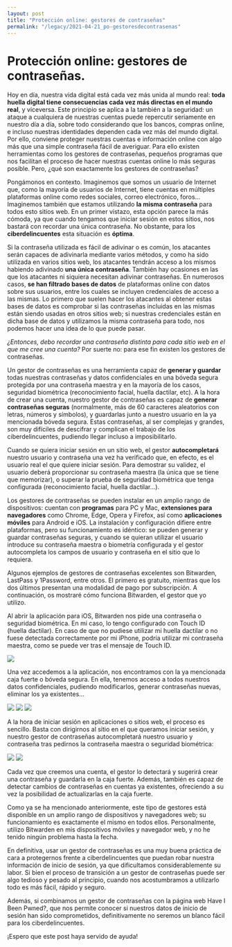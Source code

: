 ```yaml
---
layout: post
title: "Protección online: gestores de contraseñas"
permalink: "/legacy/2021-04-21_po-gestoresdecontrasenas"
---
```


# Protección online: gestores de contraseñas.

Hoy en día, nuestra vida digital está cada vez más unida al mundo real: **toda huella digital tiene consecuencias cada vez más directas en el mundo real**, y viceversa. Este principio se aplica a la también a la seguridad: un ataque a cualquiera de nuestras cuentas puede repercutir seriamente en nuestro día a día, sobre todo considerando que los bancos, compras online, e incluso nuestras identidades dependen cada vez más del mundo digital. Por ello, conviene proteger nuestras cuentas e información online con algo más que una simple contraseña fácil de averiguar. Para ello existen herramientas como los gestores de contraseñas, pequeños programas que nos facilitan el proceso de hacer nuestras cuentas online lo más seguras posible. Pero, ¿qué son exactamente los gestores de contraseñas?

Pongámonos en contexto. Imaginemos que somos un usuario de Internet que, como la mayoría de usuarios de Internet, tiene cuentas en múltiples plataformas online como redes sociales, correo electrónico, foros… Imaginemos también que estamos utilizando **la misma contraseña** para todos esto sitios web. En un primer vistazo, esta opción parece la más cómoda, ya que cuando tengamos que iniciar sesión en estos sitios, nos bastará con recordar una única contraseña. No obstante, para los **ciberdelincuentes** esta situación es **óptima**. 

Si la contraseña utilizada es fácil de adivinar o es común, los atacantes serán capaces de adivinarla mediante varios métodos, y como ha sido utilizada en varios sitios web, los atacantes tendrán acceso a los mismos habiendo adivinado **una única contraseña**. También hay ocasiones en las que los atacantes ni siquiera necesitan adivinar contraseñas. En numerosos casos, **se han filtrado bases de datos** de plataformas online con datos sobre sus usuarios, entre los cuales se incluyen credenciales de acceso a las mismas. Lo primero que suelen hacer los atacantes al obtener estas bases de datos es comprobar si las contraseñas incluidas en las mismas están siendo usadas en otros sitios web; si nuestras credenciales están en dicha base de datos y utilizamos la misma contraseña para todo, nos podemos hacer una idea de lo que puede pasar.

_¿Entonces, debo recordar una contraseña distinta para cada sitio web en el que me cree una cuenta?_ Por suerte no: para ese fin existen los gestores de contraseñas.

Un gestor de contraseñas es una herramienta capaz de **generar y guardar** todas nuestras contraseñas y datos confidenciales en una bóveda segura protegida por una contraseña maestra y en la mayoría de los casos, seguridad biométrica (reconocimiento facial, huella dactilar, etc). A la hora de crear una cuenta, nuestro gestor de contraseñas es capaz de **generar contraseñas seguras** (normalmente, más de 60 caracteres aleatorios con letras, números y símbolos), y guardarlas junto a nuestro usuario en la ya mencionada bóveda segura. Estas contraseñas, al ser complejas y grandes, son muy difíciles de descifrar y complican el trabajo de los ciberdelincuentes, pudiendo llegar incluso a imposibilitarlo. 

Cuando se quiera iniciar sesión en un sitio web, el gestor **autocompletará** nuestro usuario y contraseña una vez ha verificado que, en efecto, es el usuario real el que quiere iniciar sesión. Para demostrar su validez, el usuario deberá proporcionar su contraseña maestra (la única que se tiene que memorizar), o superar la prueba de seguridad biométrica que tenga configurada (reconocimiento facial, huella dactilar…).

Los gestores de contraseñas se pueden instalar en un amplio rango de dispositivos: cuentan con **programas** para PC y Mac, **extensiones para navegadores** como Chrome, Edge, Opera y Firefox, así como **aplicaciones móviles** para Android e iOS. La instalación y configuración difiere entre plataformas, pero su funcionamiento es idéntico: se pueden generar y guardar contraseñas seguras, y cuando se quieran utilizar el usuario introduce su contraseña maestra o biometría configurada y el gestor autocompleta los campos de usuario y contraseña en el sitio que lo requiera.

Algunos ejemplos de gestores de contraseñas excelentes son Bitwarden, LastPass y 1Password, entre otros. El primero es gratuito, mientras que los dos últimos presentan una modalidad de pago por subscripción. A continuación, os mostraré cómo funciona Bitwarden, el gestor que yo utilizo.

Al abrir la aplicación para iOS, Bitwarden nos pide una contraseña o seguridad biométrica. En mi caso, lo tengo configurado con Touch ID (huella dactilar). En caso de que no pudiese utilizar mi huella dactilar o no fuese detectada correctamente por mi iPhone, podría utilizar mi contraseña maestra, como se puede ver tras el mensaje de Touch ID.

![](assets/../../assets/legacy_post2_1.png)

Una vez accedemos a la aplicación, nos encontramos con la ya mencionada caja fuerte o bóveda segura. En ella, tenemos acceso a todos nuestros datos confidenciales, pudiendo modificarlos, generar contraseñas nuevas, eliminar los ya existentes…

![](assets/../../assets/legacy_post2_2.png)
![](assets/../../assets/legacy_post2_3.png)
![](assets/../../assets/legacy_post2_4.png)

A la hora de iniciar sesión en aplicaciones o sitios web, el proceso es sencillo. Basta con dirigirnos al sitio en el que queramos iniciar sesión, y nuestro gestor de contraseñas autocompletará nuestro usuario y contraseña tras pedirnos la contraseña maestra o seguridad biométrica:

![](assets/../../assets/legacy_post2_5.png)
![](assets/../../assets/legacy_post2_6.png)

Cada vez que creemos una cuenta, el gestor lo detectará y sugerirá crear una contraseña y guardarla en la caja fuerte. Además, también es capaz de detectar cambios de contraseñas en cuentas ya existentes, ofreciendo a su vez la posibilidad de actualizarlas en la caja fuerte.

Como ya se ha mencionado anteriormente, este tipo de gestores está disponible en un amplio rango de dispositivos y navegadores web; su funcionamiento es exactamente el mismo en todos ellos. Personalmente, utilizo Bitwarden en mis dispositivos móviles y navegador web, y no he tenido ningún problema hasta la fecha.

En definitiva, usar un gestor de contraseñas es una muy buena práctica de cara a protegernos frente a ciberdelincuentes que puedan robar nuestra información de inicio de sesión, ya que dificultamos considerablemente su labor. Si bien el proceso de transición a un gestor de contraseñas puede ser algo tedioso y pesado al principio, cuando nos acostumbramos a utilizarlo todo es más fácil, rápido y seguro. 

Además, si combinamos un gestor de contraseñas con la página web Have I Been Pwned?, que nos permite conocer si nuestros datos de inicio de sesión han sido comprometidos, definitivamente no seremos un blanco fácil para los ciberdelincuentes.

¡Espero que este post haya servido de ayuda!